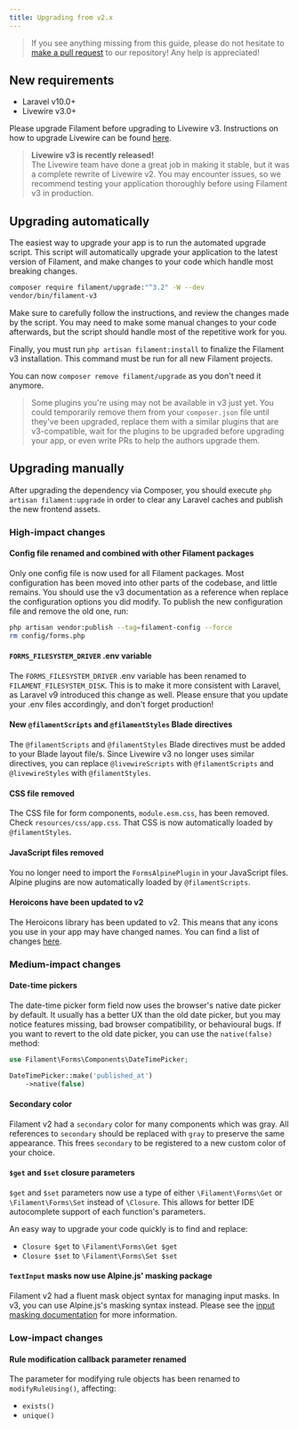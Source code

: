 ```yaml
---
title: Upgrading from v2.x
---
```


> If you see anything missing from this guide, please do not hesitate to [make a pull request](https://github.com/filamentphp/filament/edit/3.x/packages/forms/docs/10-upgrade-guide.md) to our repository! Any help is appreciated!

## New requirements

- Laravel v10.0+
- Livewire v3.0+

Please upgrade Filament before upgrading to Livewire v3. Instructions on how to upgrade Livewire can be found [here](https://livewire.laravel.com/docs/upgrading).

> **Livewire v3 is recently released!**<br />
> The Livewire team have done a great job in making it stable, but it was a complete rewrite of Livewire v2. You may encounter issues, so we recommend testing your application thoroughly before using Filament v3 in production.

## Upgrading automatically

The easiest way to upgrade your app is to run the automated upgrade script. This script will automatically upgrade your application to the latest version of Filament, and make changes to your code which handle most breaking changes.

```bash
composer require filament/upgrade:"^3.2" -W --dev
vendor/bin/filament-v3
```

Make sure to carefully follow the instructions, and review the changes made by the script. You may need to make some manual changes to your code afterwards, but the script should handle most of the repetitive work for you.

Finally, you must run `php artisan filament:install` to finalize the Filament v3 installation. This command must be run for all new Filament projects.

You can now `composer remove filament/upgrade` as you don't need it anymore.

> Some plugins you're using may not be available in v3 just yet. You could temporarily remove them from your `composer.json` file until they've been upgraded, replace them with a similar plugins that are v3-compatible, wait for the plugins to be upgraded before upgrading your app, or even write PRs to help the authors upgrade them.

## Upgrading manually

After upgrading the dependency via Composer, you should execute `php artisan filament:upgrade` in order to clear any Laravel caches and publish the new frontend assets.

### High-impact changes

#### Config file renamed and combined with other Filament packages

Only one config file is now used for all Filament packages. Most configuration has been moved into other parts of the codebase, and little remains. You should use the v3 documentation as a reference when replace the configuration options you did modify. To publish the new configuration file and remove the old one, run:

```bash
php artisan vendor:publish --tag=filament-config --force
rm config/forms.php
```

#### `FORMS_FILESYSTEM_DRIVER` .env variable

The `FORMS_FILESYSTEM_DRIVER` .env variable has been renamed to `FILAMENT_FILESYSTEM_DISK`. This is to make it more consistent with Laravel, as Laravel v9 introduced this change as well. Please ensure that you update your .env files accordingly, and don't forget production!

#### New `@filamentScripts` and `@filamentStyles` Blade directives

The `@filamentScripts` and `@filamentStyles` Blade directives must be added to your Blade layout file/s. Since Livewire v3 no longer uses similar directives, you can replace `@livewireScripts` with `@filamentScripts`  and `@livewireStyles` with `@filamentStyles`.

#### CSS file removed

The CSS file for form components, `module.esm.css`, has been removed. Check `resources/css/app.css`. That CSS is now automatically loaded by `@filamentStyles`.

#### JavaScript files removed

You no longer need to import the `FormsAlpinePlugin` in your JavaScript files. Alpine plugins are now automatically loaded by `@filamentScripts`.

#### Heroicons have been updated to v2

The Heroicons library has been updated to v2. This means that any icons you use in your app may have changed names. You can find a list of changes [here](https://github.com/tailwindlabs/heroicons/releases/tag/v2.0.0).

### Medium-impact changes

#### Date-time pickers

The date-time picker form field now uses the browser's native date picker by default. It usually has a better UX than the old date picker, but you may notice features missing, bad browser compatibility, or behavioural bugs. If you want to revert to the old date picker, you can use the `native(false)` method:

```php
use Filament\Forms\Components\DateTimePicker;

DateTimePicker::make('published_at')
    ->native(false)
```

#### Secondary color

Filament v2 had a `secondary` color for many components which was gray. All references to `secondary` should be replaced with `gray` to preserve the same appearance. This frees `secondary` to be registered to a new custom color of your choice.

#### `$get` and `$set` closure parameters

`$get` and `$set` parameters now use a type of either `\Filament\Forms\Get` or `\Filament\Forms\Set` instead of `\Closure`. This allows for better IDE autocomplete support of each function's parameters.

An easy way to upgrade your code quickly is to find and replace:

- `Closure $get` to `\Filament\Forms\Get $get`
- `Closure $set` to `\Filament\Forms\Set $set`

#### `TextInput` masks now use Alpine.js' masking package

Filament v2 had a fluent mask object syntax for managing input masks. In v3, you can use Alpine.js's masking syntax instead. Please see the [input masking documentation](fields/text-input#input-masking) for more information.

### Low-impact changes

#### Rule modification callback parameter renamed

The parameter for modifying rule objects has been renamed to `modifyRuleUsing()`, affecting:

- `exists()`
- `unique()`

